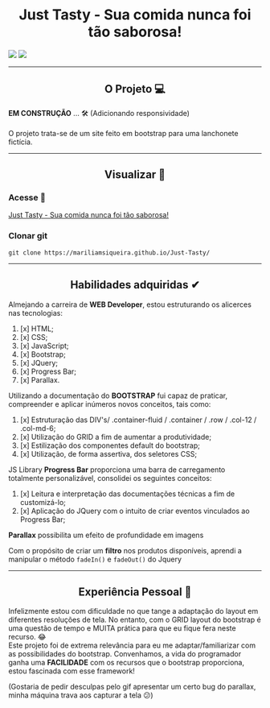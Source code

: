 <div align="center"> <h1>Just Tasty - Sua comida nunca foi tão saborosa!</h1></div>


![](https://github.com/MariliaMSiqueira/Just-Tasty/blob/main/assets/imgs/layout1.gif)
![](https://github.com/MariliaMSiqueira/Just-Tasty/blob/main/assets/imgs/layout2.gif)


---
<div align="center"><h2>O Projeto 💻</h2></div>


**EM CONSTRUÇÃO** ... 🛠  (Adicionando responsividade) <br>
<br>
O projeto trata-se de um site feito em bootstrap para uma lanchonete fictícia. <br>

---

<div align="center"><h2>Visualizar 👀</h2></div>


### Acesse 🔗
[Just Tasty - Sua comida nunca foi tão saborosa!](mariliamsiqueira.github.io/just-tasty/)

### Clonar git

    git clone https://mariliamsiqueira.github.io/Just-Tasty/ 

 ---
<div align="center"><h2>Habilidades adquiridas ✔</h2></div>

Almejando a carreira de **WEB Developer**, estou estruturando os alicerces nas tecnologias:
1. [x] HTML;
1. [x] CSS;
2. [x] JavaScript;
3. [x] Bootstrap;
4. [x] JQuery;
5. [x] Progress Bar;
6. [x] Parallax.

Utilizando a documentação do **BOOTSTRAP** fui capaz de praticar, compreender e aplicar inúmeros novos conceitos,  tais como:
 1. [x] Estruturação das DIV's/   .container-fluid   /   .container   /   .row   / .col-12   /   .col-md-6;
 2. [x] Utilização do GRID a fim de aumentar a produtividade;
 3. [x] Estilização dos componentes default do bootstrap;
 4. [x] Utilização, de forma assertiva, dos seletores CSS;
 
JS Library **Progress Bar** proporciona uma barra de carregamento totalmente personalizável, consolidei os seguintes conceitos:
 1. [x] Leitura e interpretação das documentações técnicas a fim de customizá-lo;
 2. [x] Aplicação do JQuery com o intuito de criar eventos vinculados ao Progress Bar;
  
 **Parallax** possibilita um efeito de profundidade em imagens <br>

Com o propósito de criar um **filtro** nos produtos disponíveis, aprendi a manipular o método `fadeIn()` e `fadeOut()` do Jquery

---

<div align="center"><h2>Experiência Pessoal 🤩</h2></div>

Infelizmente estou com dificuldade no que tange a adaptação do layout em diferentes resoluções de tela. No entanto, com o GRID layout do bootstrap é uma questão de tempo e MUITA prática para que eu fique fera neste recurso. 😂 <br>
Este projeto foi de extrema relevância para eu me adaptar/familiarizar com as possibilidades do bootstrap. Convenhamos, a vida do programador ganha uma **FACILIDADE** com os recursos que o bootstrap proporciona, estou fascinada com esse framework!<br>

(Gostaria de pedir desculpas pelo gif apresentar um certo bug do parallax, minha máquina trava aos capturar a tela 😕)

